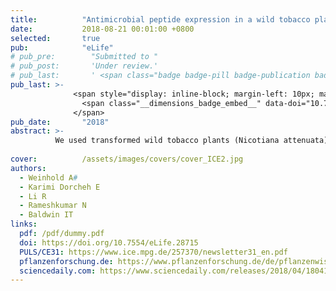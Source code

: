 ```yaml
---
title:          "Antimicrobial peptide expression in a wild tobacco plant reveals the limits of host-microbe-manipulations in the field"
date:           2018-08-21 00:01:00 +0800
selected:       true
pub:            "eLife"
# pub_pre:        "Submitted to "
# pub_post:       'Under review.'
# pub_last:       ' <span class="badge badge-pill badge-publication badge-success">Spotlight</span>'
pub_last: >- 
              <span style="display: inline-block; margin-left: 10px; margin-right: 10px; vertical-align: middle;">
                <span class="__dimensions_badge_embed__" data-doi="10.7554/eLife.28715" data-style="small_rectangle"></span>
              </span>
pub_date:       "2018"
abstract: >-
          We used transformed wild tobacco plants (Nicotiana attenuata) which constitutively express an antimicrobial peptide to establish an ecological tool for plant-microbe studies in the field. 
                    
cover:          /assets/images/covers/cover_ICE2.jpg
authors:
  - Weinhold A#
  - Karimi Dorcheh E
  - Li R
  - Rameshkumar N
  - Baldwin IT
links:
  pdf: /pdf/dummy.pdf
  doi: https://doi.org/10.7554/eLife.28715
  PULS/CE31: https://www.ice.mpg.de/257370/newsletter31_en.pdf
  pflanzenforschung.de: https://www.pflanzenforschung.de/de/pflanzenwissen/journal/kaum-kleinzukriegen-wurzel-mikrobiom-robuster-als-gedac-10926
  sciencedaily.com: https://www.sciencedaily.com/releases/2018/04/180417090017.htm
---
```

